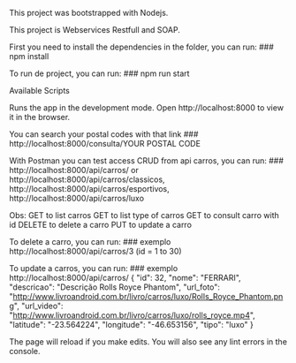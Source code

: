 This project was bootstrapped with Nodejs.

This project is Webservices Restfull and SOAP.

First you need to install the dependencies in the folder, you can run: ### npm install

To run de project, you can run: ### npm run start

Available Scripts

Runs the app in the development mode.
Open http://localhost:8000 to view it in the browser.

You can search your postal codes with that link ### http://localhost:8000/consulta/YOUR POSTAL CODE

With Postman you can test access CRUD from api carros, you can run: ### http://localhost:8000/api/carros/ or http://localhost:8000/api/carros/classicos, http://localhost:8000/api/carros/esportivos, http://localhost:8000/api/carros/luxo

Obs: GET to list carros 
     GET to list type of carros
     GET to consult carro with id 
     DELETE to delete a carro 
     PUT to update a carro

To delete a carro, you can run: ### exemplo http://localhost:8000/api/carros/3 (id = 1 to 30)

To update a carros, you can run: ### exemplo http://localhost:8000/api/carros/ {
        "id": 32,
        "nome": "FERRARI",
        "descricao": "Descrição Rolls Royce Phantom",
        "url_foto": "http://www.livroandroid.com.br/livro/carros/luxo/Rolls_Royce_Phantom.png",
        "url_video": "http://www.livroandroid.com.br/livro/carros/luxo/rolls_royce.mp4",
        "latitude": "-23.564224",
        "longitude": "-46.653156",
        "tipo": "luxo"
    }

The page will reload if you make edits.
You will also see any lint errors in the console.

